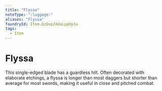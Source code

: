 ```yaml
---
title: "Flyssa"
noteType: ":luggage:"
aliases: "Flyssa"
foundryId: Item.QzDvpZ4UaLppKp3a
tags:
  - Item
---
```


# Flyssa

This single-edged blade has a guardless hilt. Often decorated with elaborate etchings, a flyssa is longer than most daggers but shorter than average for most swords, making it useful in close and pitched combat.
